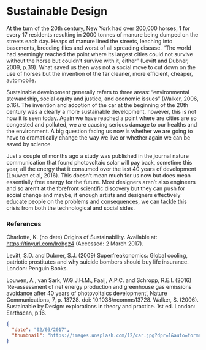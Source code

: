 # Sustainable Design

At the turn of the 20th century, New York had over 200,000 horses, 1 for every 17 residents resulting in 2000 tonnes of manure being dumped on the streets each day. Heaps of manure lined the streets, leaching into basements, breeding flies and worst of all spreading disease. “The world had seemingly reached the point where its largest cities could not survive without the horse but couldn’t survive with it, either” (Levitt and Dubner, 2009, p.39). What saved us then was not a social move to cut down on the use of horses but the invention of the far cleaner, more efficient, cheaper, automobile.

Sustainable development generally refers to three areas: “environmental stewardship, social equity and justice, and economic issues” (Walker, 2006, p.16). The invention and adoption of the car at the beginning of the 20th century was a clearly a more sustainable development, however, this is not how it is seen today. Again we have reached a point where are cities are so congested and polluted, we are causing serious damage to our healths and the environment. A big question facing us now is whether we are going to have to dramatically change the way we live or whether again we can be saved by science.

Just a couple of months ago a study was published in the journal nature communication that found photovoltaic solar will pay back, sometime this year, all the energy that it consumed over the last 40 years of development (Louwen et al, 2016). This doesn’t mean much for us now but does mean essentially free energy for the future. Most designers aren’t also engineers and so aren’t at the forefront scientific discovery but they can push for social change and maybe, if enough artists and designers effectively educate people on the problems and consequences, we can tackle this crisis from both the technological and social sides.

### References

Charlotte, K. (no date) Origins of Sustainability. Available at: https://tinyurl.com/lrohgz4 (Accessed: 2 March 2017).

Levitt, S.D. and Dubner, S.J. (2009) Superfreakonomics: Global cooling, patriotic prostitutes and why suicide bombers should buy life insurance. London: Penguin Books.

Louwen, A., van Sark, W.G.J.H.M., Faaij, A.P.C. and Schropp, R.E.I. (2016) ‘Re-assessment of net energy production and greenhouse gas emissions avoidance after 40 years of photovoltaics development’, Nature Communications, 7, p. 13728. doi: 10.1038/ncomms13728.
Walker, S. (2006). Sustainable by Design: explorations in theory and practice. 1st ed. London: Earthscan, p.16.



```json
{
  "date": "02/03/2017",
  "thumbnail": "https://images.unsplash.com/12/car.jpg?dpr=1&auto=format&fit=crop&w=767&h=463&q=80&cs=tinysrgb&crop="
}
```

